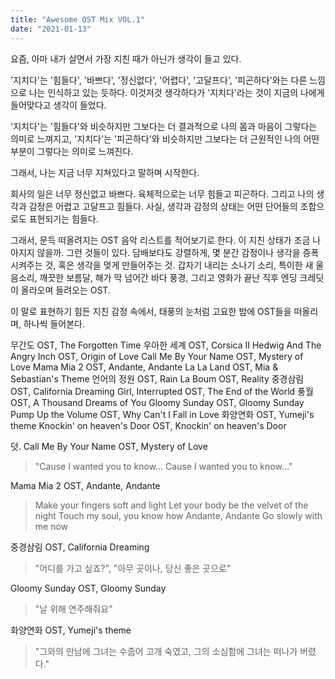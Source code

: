 ```yaml
---
title: "Awesome OST Mix VOL.1"
date: "2021-01-13"
---
```


요즘, 아마 내가 살면서 가장 지친 때가 아닌가 생각이 들고 있다. 

'지치다'는 '힘들다', '바쁘다', '정신없다', '어렵다', '고달프다', '피곤하다'와는 다른 느낌으로 나는 인식하고 있는 듯하다. 이것저것 생각하다가 '지치다'라는 것이 지금의 나에게 들어맞다고 생각이 들었다. 

'지치다'는 '힘들다'와 비슷하지만 그보다는 더 결과적으로 나의 몸과 마음이 그렇다는 의미로 느껴지고,
'지치다'는 '피곤하다'와 비슷하지만 그보다는 더 근원적인 나의 어떤 부분이 그렇다는 의미로 느껴진다.

그래서, 나는 지금 너무 지쳐있다고 말하며 시작한다.

회사의 일은 너무 정신없고 바쁘다. 
육체적으로는 너무 힘들고 피곤하다. 
그리고 나의 생각과 감정은 어렵고 고달프고 힘들다.
사실, 생각과 감정의 상태는 어떤 단어들의 조합으로도 표현되기는 힘들다.

그래서, 문득 떠올려지는 OST 음악 리스트를 적어보기로 한다. 이 지친 상태가 조금 나아지지 않을까. 그런 것들이 있다. 담배보다도 강렬하게, 몇 분간 감정이나 생각을 증폭시켜주는 것, 혹은 생각을 멎게 만들어주는 것. 갑자기 내리는 소나기 소리, 특이한 새 울음소리, 깨끗한 보름달, 해가 막 넘어간 바다 풍경, 그리고 영화가 끝난 직후 엔딩 크레딧이 올라오며 들려오는 OST.

이 말로 표현하기 힘든 지친 감정 속에서, 태풍의 눈처럼 고요한 밤에 OST들을 떠올리며, 하나씩 들어본다.

무간도 OST, The Forgotten Time
우아한 세계 OST, Corsica II
Hedwig And The Angry Inch OST, Origin of Love
Call Me By Your Name OST, Mystery of Love
Mama Mia 2 OST, Andante, Andante
La La Land OST, Mia & Sebastian's Theme
언어의 정원 OST, Rain
La Boum OST, Reality
중경삼림 OST, California Dreaming
Girl, Interrupted OST, The End of the World
풍월 OST, A Thousand Dreams of You
Gloomy Sunday OST, Gloomy Sunday
Pump Up the Volume OST, Why Can't I Fall in Love
화양연화 OST, Yumeji's theme
Knockin' on heaven's Door OST, Knockin' on heaven's Door


덧.
Call Me By Your Name OST, Mystery of Love
> "Cause I wanted you to know... Cause I wanted you to know..."


Mama Mia 2 OST, Andante, Andante
> Make your fingers soft and light 
> Let your body be the velvet of the night 
> Touch my soul, you know how 
> Andante, Andante 
> Go slowly with me now

중경삼림 OST, California Dreaming
> "어디를 가고 싶죠?", "아무 곳이나, 당신 좋은 곳으로"

Gloomy Sunday OST, Gloomy Sunday
> "날 위해 연주해줘요"

화양연화 OST, Yumeji's theme
> "그와의 만남에 그녀는 수줍어 고개 숙였고, 그의 소심함에 그녀는 떠나가 버렸다."